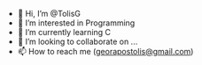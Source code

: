 - 👋 Hi, I’m @TolisG
- 👀 I’m interested in Programming
- 🌱 I’m currently learning C
- 💞️ I’m looking to collaborate on ...
- 📫 How to reach me (georapostolis@gmail.com)

<!---
TolisGeor/TolisGeor is a ✨ special ✨ repository because its `README.md` (this file) appears on your GitHub profile.
You can click the Preview link to take a look at your changes.
--->
